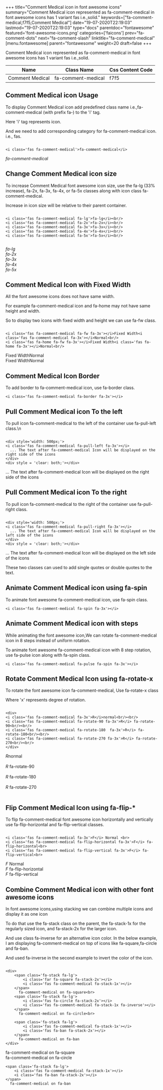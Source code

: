 +++
title="Comment Medical icon in font awesome icons"
summary="Comment Medical icon represented as fa-comment-medical in font awesome icons has 1 variant fas i.e.,solid."
keywords=["fa-comment-medical,f7f5,Comment Medical"]
date="19-07-2020T22:19:03"
lastmod="19-07-2020T22:19:03"
type="docs"
parentdoc="fontawesome"
featured='font-awesome-icons.png'
categories=['faicons']
prev="fa-comment-dots"
next="fa-comment-slash"
linktitle="fa-comment-medical"
[menu.fontawesome]
parent="fontawesome"
weight=20
draft=false
+++


Comment Medical icon represented as fa-comment-medical in font awesome icons has 1 variant fas i.e.,solid.

<div class='table-responsive'><table class='table'><thead><tr><th>Name</th><th>Class Name</th><th>Css Content Code</th></tr></thead><tbody><tr><td>Comment Medical</td><td>fa-comment-medical</td><td>f7f5</td></tr></tbody></table></div>



## Comment Medical icon Usage

To display Comment Medical icon add predefined class name i.e.,fa-comment-medical (with prefix fa-) to the 'i' tag.

Here 'i' tag represents icon.

And we need to add corresponding category for fa-comment-medical icon. i.e., fas.


```

<i class='fas fa-comment-medical'>fa-comment-medical</i>
```

<i class='fas fa-comment-medical'>fa-comment-medical</i>




## Change Comment Medical icon size
To increase Comment Medical font awesome icon size, use the fa-lg (33% increase), fa-2x, fa-3x, fa-4x, or fa-5x classes along with icon class fa-comment-medical.

Increase in icon size will be relative to their parent container. 

```

<i class='fas fa-comment-medical fa-lg'>fa-lg</i><br/>
<i class='fas fa-comment-medical fa-2x'>fa-2x</i><br/>
<i class='fas fa-comment-medical fa-3x'>fa-3x</i><br/>
<i class='fas fa-comment-medical fa-4x'>fa-4x</i><br/>
<i class='fas fa-comment-medical fa-5x'>fa-5x</i><br/>
            
```

<i class='fas fa-comment-medical fa-lg'>fa-lg</i><br/>
<i class='fas fa-comment-medical fa-2x'>fa-2x</i><br/>
<i class='fas fa-comment-medical fa-3x'>fa-3x</i><br/>
<i class='fas fa-comment-medical fa-4x'>fa-4x</i><br/>
<i class='fas fa-comment-medical fa-5x'>fa-5x</i><br/>
            



## Comment Medical Icon with Fixed Width 

All the font awesome icons does not have same width.

For example fa-comment-medical icon and fa-home may not have same height and width.

So to display two icons with fixed width and height we can use fa-fw class.


```

<i class='fas fa-comment-medical fa-fw fa-3x'></i>Fixed Width<i class='fas fa-comment-medical fa-3x'></i>Normal<br/>
<i class='fas fa-home fa-fw fa-3x'></i>Fixed Width<i class='fas fa-home fa-3x'></i>Normal<br/>
```

<i class='fas fa-comment-medical fa-fw fa-3x'></i>Fixed Width<i class='fas fa-comment-medical fa-3x'></i>Normal<br/>
<i class='fas fa-home fa-fw fa-3x'></i>Fixed Width<i class='fas fa-home fa-3x'></i>Normal<br/>



## Comment Medical Icon Border 

To add border to fa-comment-medical icon, use fa-border class.


```
<i class='fas fa-comment-medical fa-border fa-3x'></i>

```
<i class='fas fa-comment-medical fa-border fa-3x'></i>





## Pull Comment Medical icon To the left

To pull icon fa-comment-medical to the left of the container use fa-pull-left class.\n

```

<div style='width: 500px;'>
<i class='fas fa-comment-medical fa-pull-left fa-3x'></i>
  ... The text after fa-comment-medical Icon will be displayed on the right side of the icons
</div>
<div style = 'clear: both;'></div>
```

<div style='width: 500px;'>
<i class='fas fa-comment-medical fa-pull-left fa-3x'></i>
  ... The text after fa-comment-medical Icon will be displayed on the right side of the icons
</div>
<div style = 'clear: both;'></div>




## Pull Comment Medical icon To the right
To pull icon fa-comment-medical to the right of the container use fa-pull-right class.

```

<div style='width: 500px;'>
<i class='fas fa-comment-medical fa-pull-right fa-3x'></i>
  ... The text after fa-comment-medical Icon will be displayed on the left side of the icons
</div>
<div style = 'clear: both;'></div>
```

<div style='width: 500px;'>
<i class='fas fa-comment-medical fa-pull-right fa-3x'></i>
  ... The text after fa-comment-medical Icon will be displayed on the left side of the icons
</div>
<div style = 'clear: both;'></div>

These two classes can used to add single quotes or double quotes to the text.


## Animate Comment Medical icon using fa-spin
To animate font awesome fa-comment-medical icon, use fa-spin class.

```
<i class='fas fa-comment-medical fa-spin fa-3x'></i>
```
<i class='fas fa-comment-medical fa-spin fa-3x'></i>




## Animate Comment Medical icon with steps
While animating the font awesome icon,We can rotate fa-comment-medical icon in 8 steps instead of uniform rotation.

To animate font awesome fa-comment-medical icon with 8 step rotation, use fa-pulse icon along with fa-spin class.


```
<i class='fas fa-comment-medical fa-pulse fa-spin fa-3x'></i>

```
<i class='fas fa-comment-medical fa-pulse fa-spin fa-3x'></i>





## Rotate Comment Medical Icon using fa-rotate-x
To rotate the font awesome icon fa-comment-medical, Use fa-rotate-x class

Where 'x' represents degree of rotation.


```

<div>
<i class='fas fa-comment-medical fa-3x'>R</i>normal<br/><br/>
<i class='fas fa-comment-medical fa-rotate-90 fa-3x'>R</i> fa-rotate-90<br/><br/> 
<i class='fas fa-comment-medical fa-rotate-180  fa-3x'>R</i> fa-rotate-180<br/><br/> 
<i class='fas fa-comment-medical fa-rotate-270 fa-3x'>R</i> fa-rotate-270<br/><br/>
</div>
```

<div>
<i class='fas fa-comment-medical fa-3x'>R</i>normal<br/><br/>
<i class='fas fa-comment-medical fa-rotate-90 fa-3x'>R</i> fa-rotate-90<br/><br/> 
<i class='fas fa-comment-medical fa-rotate-180  fa-3x'>R</i> fa-rotate-180<br/><br/> 
<i class='fas fa-comment-medical fa-rotate-270 fa-3x'>R</i> fa-rotate-270<br/><br/>
</div>




## Flip Comment Medical Icon using fa-flip-*
To flip fa-comment-medical font awesome icon horizontally and vertically use fa-flip-horizontal and fa-flip-vertical classes. 

```

<i class='fas fa-comment-medical fa-3x'>F</i> Normal <br>
<i class='fas fa-comment-medical fa-flip-horizontal fa-3x'>F</i> fa-flip-horizontal<br>
<i class='fas fa-comment-medical fa-flip-vertical fa-3x'>F</i> fa-flip-vertical<br>
```

<i class='fas fa-comment-medical fa-3x'>F</i> Normal <br>
<i class='fas fa-comment-medical fa-flip-horizontal fa-3x'>F</i> fa-flip-horizontal<br>
<i class='fas fa-comment-medical fa-flip-vertical fa-3x'>F</i> fa-flip-vertical<br>




## Combine Comment Medical icon with other font awesome icons
In font awesome icons,using stacking we can combine multiple icons and display it as one icon 

To do that use the fa-stack class on the parent, the fa-stack-1x for the regularly sized icon, and fa-stack-2x for the larger icon.

And use class fa-inverse for an alternative icon color. 
In the below example, I am displaying fa-comment-medical on top of icons like fa-square,fa-circle and fa-ban.

And used fa-inverse in the second example to invert the color of the icon.

```

<div>
    <span class='fa-stack fa-lg'>
        <i class='far fa-square fa-stack-2x'></i>
        <i class='fas fa-comment-medical fa-stack-1x'></i>
    </span>
      fa-comment-medical on fa-square<br>
    <span class='fa-stack fa-lg'>
        <i class='fas fa-circle fa-stack-2x'></i>
        <i class='fas fa-comment-medical fa-stack-1x fa-inverse'></i>
    </span>
      fa-comment-medical on fa-circle<br>

    <span class='fa-stack fa-lg'>
        <i class='fas fa-comment-medical fa-stack-1x'></i>
        <i class='fas fa-ban fa-stack-2x'></i>
    </span>
      fa-comment-medical on fa-ban
</div>
```

<div>
    <span class='fa-stack fa-lg'>
        <i class='far fa-square fa-stack-2x'></i>
        <i class='fas fa-comment-medical fa-stack-1x'></i>
    </span>
      fa-comment-medical on fa-square<br>
    <span class='fa-stack fa-lg'>
        <i class='fas fa-circle fa-stack-2x'></i>
        <i class='fas fa-comment-medical fa-stack-1x fa-inverse'></i>
    </span>
      fa-comment-medical on fa-circle<br>

    <span class='fa-stack fa-lg'>
        <i class='fas fa-comment-medical fa-stack-1x'></i>
        <i class='fas fa-ban fa-stack-2x'></i>
    </span>
      fa-comment-medical on fa-ban
</div>






